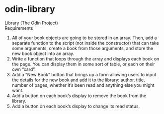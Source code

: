 # odin-library
Library (The Odin Project)<br>
Requirements<br>
1. All of your book objects are going to be stored in an array. Then, add a separate function to the script (not inside the constructor) that can take some arguments, create a book from those arguments, and store the new book object into an array.<br>
2. Write a function that loops through the array and displays each book on the page. You can display them in some sort of table, or each on their own “card”.<br>
3. Add a “New Book” button that brings up a form allowing users to input the details for the new book and add it to the library: author, title, number of pages, whether it’s been read and anything else you might want.<br>
4. Add a button on each book’s display to remove the book from the library.<br>
5. Add a button on each book’s display to change its read status. <br>
